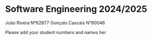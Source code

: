 # Software Engineering 2024/2025

Joâo Rivera Nº62877
Gonçalo Cascais N°60046

Please add your student numbers and names her
